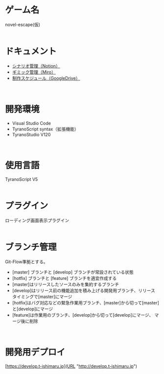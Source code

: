 # ゲーム名
novel-escape(仮)
<br><br>

# ドキュメント
- [シナリオ管理（Notion）](https://www.notion.so/be497e282b5d433f92e89066e61487a7?pvs=4)
- [ギミック管理（Miro）](https://miro.com/app/board/uXjVMu73o-0=/?share_link_id=43222203281)
- [制作スケジュール（GoogleDrive）](https://docs.google.com/spreadsheets/d/1QQv_C-i48v1J4FhACiTby4wgs-4jLAomFaia72DbZKg/edit#gid=977611269)
<br>

# 開発環境
- Visual Studio Code
- TyranoScript syntax（拡張機能）
- TyranoStudio V120
<br>

# 使用言語
TyranoScript V5
<br><br>

# プラグイン
ローディング画面表示プラグイン
<br><br>

# ブランチ管理
Git-Flow準拠とする。

- [master] ブランチと [develop] ブランチが常設されている状態
- [hotfix] ブランチと [feature] ブランチを適宜作成する
- [master]はリリースしたソースのみを集約するブランチ
- [develop]はリリース前の機能追加を積み上げる開発用ブランチ、リリースタイミングで[master]にマージ
- [hotfix]はバグ対応などの緊急作業用ブランチ、[master]から切って[master]と[develop]にマージ
- [feature]は作業用のブランチ、[develop]から切って[develop]にマージ、 マージ後に削除
<br>

# 開発用デプロイ
[https://develop.t-ishimaru.jp](URL "http://develop.t-ishimaru.jp")
<br>
